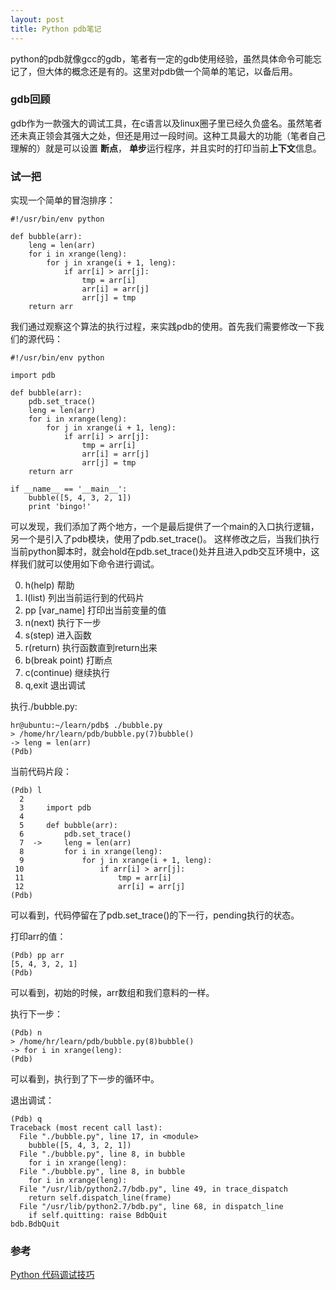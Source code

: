 ```yaml
---
layout: post
title: Python pdb笔记
---
```


python的pdb就像gcc的gdb，笔者有一定的gdb使用经验，虽然具体命令可能忘记了，但大体的概念还是有的。这里对pdb做一个简单的笔记，以备后用。

### gdb回顾
gdb作为一款强大的调试工具，在c语言以及linux圈子里已经久负盛名。虽然笔者还未真正领会其强大之处，但还是用过一段时间。这种工具最大的功能（笔者自己理解的）就是可以设置 **断点**， **单步**运行程序，并且实时的打印当前**上下文**信息。  

### 试一把
实现一个简单的冒泡排序：
```
#!/usr/bin/env python

def bubble(arr):
    leng = len(arr)
    for i in xrange(leng):
        for j in xrange(i + 1, leng):
            if arr[i] > arr[j]:
                tmp = arr[i]
                arr[i] = arr[j]
                arr[j] = tmp
    return arr
```
我们通过观察这个算法的执行过程，来实践pdb的使用。首先我们需要修改一下我们的源代码：
```
#!/usr/bin/env python

import pdb

def bubble(arr):
    pdb.set_trace()
    leng = len(arr)
    for i in xrange(leng):
        for j in xrange(i + 1, leng):
            if arr[i] > arr[j]:
                tmp = arr[i]
                arr[i] = arr[j]
                arr[j] = tmp
    return arr

if __name__ == '__main__':
    bubble([5, 4, 3, 2, 1])
    print 'bingo!'

```
可以发现，我们添加了两个地方，一个是最后提供了一个main的入口执行逻辑，另一个是引入了pdb模块，使用了pdb.set_trace()。
这样修改之后，当我们执行当前python脚本时，就会hold在pdb.set_trace()处并且进入pdb交互环境中，这样我们就可以使用如下命令进行调试。

0. h(help) 帮助
1. l(list) 列出当前运行到的代码片
2. pp [var_name] 打印出当前变量的值
3. n(next) 执行下一步
4. s(step) 进入函数
5. r(return) 执行函数直到return出来
6. b(break point) 打断点
7. c(continue) 继续执行
8. q,exit 退出调试

执行./bubble.py:
```
hr@ubuntu:~/learn/pdb$ ./bubble.py
> /home/hr/learn/pdb/bubble.py(7)bubble()
-> leng = len(arr)
(Pdb)
```

当前代码片段：
```
(Pdb) l
  2
  3     import pdb
  4
  5     def bubble(arr):
  6         pdb.set_trace()
  7  ->     leng = len(arr)
  8         for i in xrange(leng):
  9             for j in xrange(i + 1, leng):
 10                 if arr[i] > arr[j]:
 11                     tmp = arr[i]
 12                     arr[i] = arr[j]
(Pdb)
```
可以看到，代码停留在了pdb.set_trace()的下一行，pending执行的状态。

打印arr的值：
```
(Pdb) pp arr
[5, 4, 3, 2, 1]
(Pdb)
```
可以看到，初始的时候，arr数组和我们意料的一样。

执行下一步：
```
(Pdb) n
> /home/hr/learn/pdb/bubble.py(8)bubble()
-> for i in xrange(leng):
(Pdb)
```
可以看到，执行到了下一步的循环中。

退出调试：
```
(Pdb) q
Traceback (most recent call last):
  File "./bubble.py", line 17, in <module>
    bubble([5, 4, 3, 2, 1])
  File "./bubble.py", line 8, in bubble
    for i in xrange(leng):
  File "./bubble.py", line 8, in bubble
    for i in xrange(leng):
  File "/usr/lib/python2.7/bdb.py", line 49, in trace_dispatch
    return self.dispatch_line(frame)
  File "/usr/lib/python2.7/bdb.py", line 68, in dispatch_line
    if self.quitting: raise BdbQuit
bdb.BdbQuit
```

### 参考
[Python 代码调试技巧](https://www.ibm.com/developerworks/cn/linux/l-cn-pythondebugger/)

